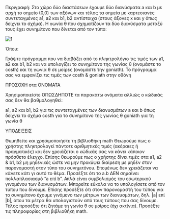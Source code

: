 Περιγραφή:
Στο χώρο δύο διαστάσεων έχουμε δύο διανύσματα a και b με αρχή το σημείο (0,0) των αξόνων και τέλος τα σημεία με καρτεσιανές συντεταγμένες a1, a2 και b1, b2 αντίστοιχα (στους άξονες x και y όπως δείχνει το σχήμα). 
Η γωνία θ που σχηματίζουν τα δύο διανύσματα μεταξύ τους έχει συνημίτονο που δίνεται από τον τύπο:

![1](https://user-images.githubusercontent.com/73962468/103141556-94fa4800-46fe-11eb-9cef-955d401157b2.jpg)
 
Όπου:

   
Γράψτε πρόγραμμα που να διαβάζει από το πληκτρολόγιο τις τιμές των a1, a2 και b1, b2 και να υπολογίζει το συνημίτονο της γωνίας θ (ονομάστε το costh) και τη γωνία θ σε μοίρες (ονομάστε την goniath). Το πρόγραμμά σας να εμφανίζει τις τιμές των costh & goniath στην οθόνη 

ΠΡΟΣΟΧΗ στα ΟΝΟΜΑΤΑ

Χρησιμοποιείστε ΟΠΩΣΔΗΠΟΤΕ τα παρακάτω ονόματα αλλιώς ο κώδικάς σας δεν θα βαθμολογηθεί:

a1, a2 και b1, b2 για τις συντεταγμένες των διανυσμάτων a και b όπως δείχνει το σχήμα
costh για το συνημίτονο της γωνίας θ
goniath για τη γωνία θ

ΥΠΟΔΕΙΞΕΙΣ

Θυμηθείτε και χρησιμοποιήστε τη βιβλιοθήκη math
Θεωρούμε πως ο χρήστης πληκτρολογεί πάντοτε αριθμητικές τιμές (ακέραιες ή πραγματικές) και δεν χρειάζεται ο κώδικάς σας να κάνει κάποιον πρόσθετο έλεγχο.
Επίσης θεωρούμε πως ο χρήστης δίνει τιμές στα a1, a2 & b1, b2 μη μηδενικές ώστε να μην προκύψει διαίρεση με μηδέν στον παρονομαστή στον τύπο του συνημιτόνου. Επομένως δεν χρειάζεται να κάνετε κάτι γι αυτό το θέμα.
Προσέξτε ότι το a.b ΔΕΝ σημαίνει πολλαπλασιασμό “a επί b”. Απλά είναι συμβολισμός του εσωτερικού γινομένου των διανυσμάτων. Μπορείτε εύκολα να το υπολογίσετε από τον τύπου που δίνουμε.
Επίσης προσέξτε ότι στον παρονομαστή του τύπου για το συνημίτονο έχουμε γινόμενο των μέτρων των διανυσμάτων, δηλ. |a| επί |b|, όπου τα μέτρα θα υπολογιστούν από τους τύπους που σας δίνουμε.
Τέλος προσέξτε ότι ζητάμε τη γωνία θ σε μοίρες (όχι ακτίνια). Προσέξτε τις πληροφορίες στη βιβλιοθήκη math.
